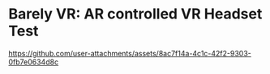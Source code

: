 # Barely VR: AR controlled VR Headset Test
https://github.com/user-attachments/assets/8ac7f14a-4c1c-42f2-9303-0fb7e0634d8c
